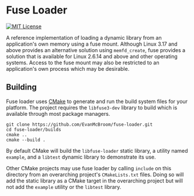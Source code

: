 # Fuse Loader

[![MIT License](https://img.shields.io/badge/license-MIT-blue.svg?style=flat)](LICENSE.txt)

A reference implementation of loading a dynamic library from an application's own memory using a fuse mount.
Although Linux 3.17 and above provides an alternative solution using `memfd_create`, fuse provides a solution that is available for Linux 2.6.14 and above and other operating systems.
Access to the fuse mount may also be restricted to an application's own process which may be desirable.

## Building

Fuse loader uses [CMake](https://cmake.org/) to generate and run the build system files for your platform.
The project requires the `libfuse3-dev` library to build which is available through most package managers.

```
git clone https://github.com/EvanMcBroom/fuse-loader.git
cd fuse-loader/builds
cmake ..
cmake --build .
```

By default CMake will build the `libfuse-loader` static library, a utility named `example`, and a `libtest` dynamic library to demonstrate its use.

Other CMake projects may use fuse loader by calling `include` on this directory from an overarching project's `CMakeLists.txt` files.
Doing so will add the static library as a CMake target in the overarching project but will not add the `example` utility or the `libtest` library.
